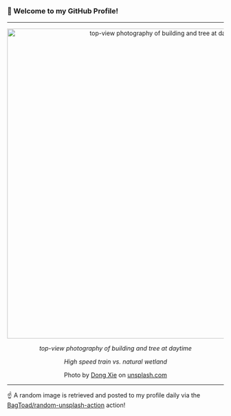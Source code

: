 ### 👋 Welcome to my GitHub Profile!

----

<div align="center">
  <img width="720" src="https://images.unsplash.com/photo-1539493854363-647cad410a82?crop=entropy&cs=tinysrgb&fit=max&fm=jpg&ixid=M3w1NTI0OTR8MHwxfHJhbmRvbXx8fHx8fHx8fDE3NTA3NDU3NTV8&ixlib=rb-4.1.0&q=80&w=1080" alt="top-view photography of building and tree at daytime">
  
  <em>top-view photography of building and tree at daytime</em>
  
  <em>High speed train vs. natural wetland</em>
  
  Photo by [Dong Xie](null) on [unsplash.com](https://unsplash.com/)
</div>

----

☝️ A random image is retrieved and posted to my profile daily via the [BagToad/random-unsplash-action](https://github.com/BagToad/random-unsplash-action) action!
